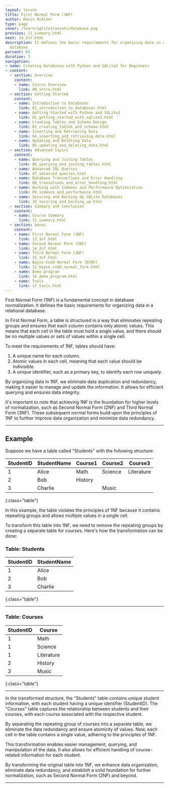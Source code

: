 ```yaml
---
layout: lesson
title: First Normal Form (1NF)
author: Kevin McAleer
type: page
cover: /learn/sqlite3/assets/database.png
previous: 11_summary.html
next: 14_2nf.html
description: It defines the basic requirements for organizing data in a relational
  database
percent: 65
duration: 3
navigation:
- name: Creating Databases with Python and SQLite3 for Beginners
- content:
  - section: Overview
    content:
    - name: Course Overview
      link: 00_intro.html
  - section: Getting Started
    content:
    - name: Introduction to Databases
      link: 01_introduction_to_databases.html
    - name: Getting Started with Python and SQLite3
      link: 02_getting_started_with_sqlite3.html
    - name: Creating Tables and Schema Design
      link: 03_creating_tables_and_schema.html
    - name: Inserting and Retrieving Data
      link: 04.inserting_and_retrieving_data.html
    - name: Updating and Deleting Data
      link: 05_updating_and_deleting_data.html
  - section: Advanced topics
    content:
    - name: Querying and Joining Tables
      link: 06_querying_and_joining_tables.html
    - name: Advanced SQL Queries
      link: 07_advanced_queries.html
    - name: Database Transactions and Error Handling
      link: 08_transations_and_error_handling.html
    - name: Working with Indexes and Performance Optimization
      link: 09_indexes_and_performance.html
    - name: Securing and Backing Up SQLite Databases
      link: 10_securing_and_backing_up.html
  - section: Summary and Conclusion
    content:
    - name: Course Summary
      link: 11_summary.html
  - section: bonus
    content:
    - name: First Normal Form (1NF)
      link: 13_1nf.html
    - name: Second Normal Form (2NF)
      link: 14_2nf.html
    - name: Third Normal Form (3NF)
      link: 15_3nf.html
    - name: Boyce-Codd Normal Form (BCNF)
      link: 12_boyce_codd_normal_form.html
    - name: Demo program
      link: 16_demo_program.html
    - name: Tools
      link: 17_tools.html
---
```



First Normal Form (1NF) is a fundamental concept in database normalization. It defines the basic requirements for organizing data in a relational database.

In First Normal Form, a table is structured in a way that eliminates repeating groups and ensures that each column contains only atomic values. This means that each cell in the table must hold a single value, and there should be no multiple values or sets of values within a single cell.

To meet the requirements of 1NF, tables should have:

1. A unique name for each column.
2. Atomic values in each cell, meaning that each value should be indivisible.
3. A unique identifier, such as a primary key, to identify each row uniquely.

By organizing data in 1NF, we eliminate data duplication and redundancy, making it easier to manage and update the information. It allows for efficient querying and ensures data integrity.

It's important to note that achieving 1NF is the foundation for higher levels of normalization, such as Second Normal Form (2NF) and Third Normal Form (3NF). These subsequent normal forms build upon the principles of 1NF to further improve data organization and minimize data redundancy.

---

## Example

Suppose we have a table called "Students" with the following structure:

| StudentID | StudentName      | Course1 | Course2 | Course3    |
|-----------|-----------------|---------|---------|------------|
| 1         | Alice           | Math    | Science | Literature |
| 2         | Bob             | History |         |            |
| 3         | Charlie         |         | Music   |            |
{:class="table"}

In this example, the table violates the principles of 1NF because it contains repeating groups and allows multiple values in a single cell.

To transform this table into 1NF, we need to remove the repeating groups by creating a separate table for courses. Here's how the transformation can be done:

### Table: Students

| StudentID | StudentName |
|-----------|-------------|
| 1         | Alice       |
| 2         | Bob         |
| 3         | Charlie     |
{:class="table"}

---

### Table: Courses

| StudentID | Course      |
|-----------|-------------|
| 1         | Math        |
| 1         | Science     |
| 1         | Literature  |
| 2         | History     |
| 3         | Music       |
{:class="table"}

---

In the transformed structure, the "Students" table contains unique student information, with each student having a unique identifier (StudentID). The "Courses" table captures the relationship between students and their courses, with each course associated with the respective student.

By separating the repeating group of courses into a separate table, we eliminate the data redundancy and ensure atomicity of values. Now, each cell in the table contains a single value, adhering to the principles of 1NF.

This transformation enables easier management, querying, and manipulation of the data. It also allows for efficient handling of course-related information for each student.

By transforming the original table into 1NF, we enhance data organization, eliminate data redundancy, and establish a solid foundation for further normalization, such as Second Normal Form (2NF) and beyond.

---
